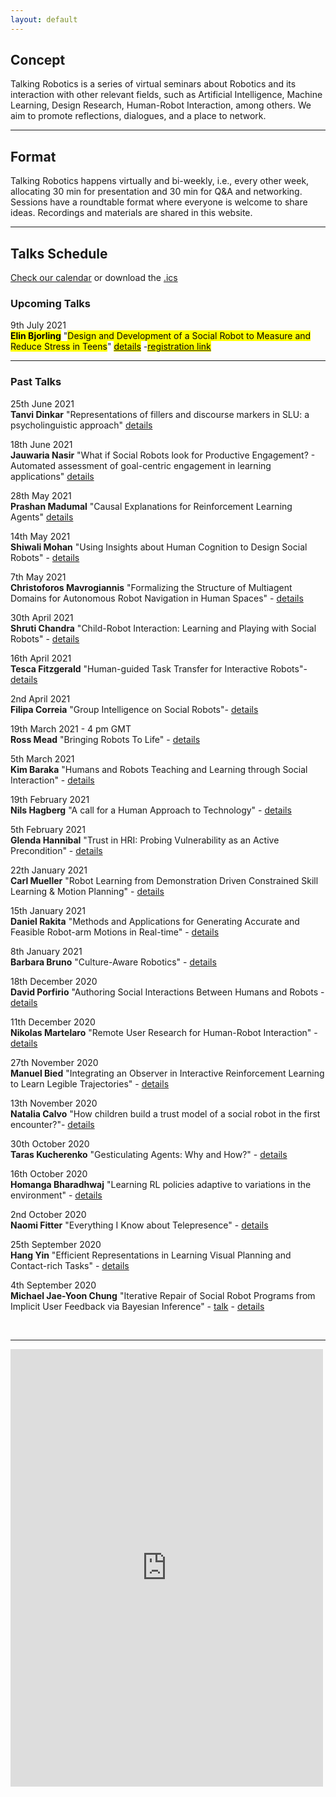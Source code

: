 ```yaml
---
layout: default
---
```


## Concept
Talking Robotics is a series of virtual seminars about Robotics and its interaction with other relevant fields, such as Artificial Intelligence, Machine Learning, Design Research, Human-Robot Interaction, among others. We aim to promote reflections, dialogues, and a place to network.

---

## Format
Talking Robotics happens virtually and bi-weekly, i.e., every other week, allocating 30 min for presentation and 30 min for Q&A and networking. Sessions have a roundtable format where everyone is welcome to share ideas. Recordings and materials are shared in this website.

---

<!--## Support us
Talking Robotics is a volunteer effort lead by us, to create a new virtual community for robotics research, where everyone is welcome Party popper. You can support us by buying a coffee [here](https://buymeacoffee.com/talkingrobotics)  

--- -->

## Talks Schedule
[Check our calendar](https://calendar.google.com/calendar/u/1?cid=dGFsa2luZ3JvYm90aWNzQGdtYWlsLmNvbQ) or download the [.ics](assets/talkingrobotics@gmail.com.ics)


### Upcoming Talks
9th July 2021\
**<mark>Elin Bjorling</mark>** 
"<mark>Design and Development of a Social Robot to Measure and Reduce Stress in Teens</mark>" [<mark>details</mark>](./session_details/elin.html) -[<mark>registration link</mark>](https://us02web.zoom.us/meeting/register/tZcvf-iuqDMtG9Ywk0gz4renukB_XbEUYchg)


<hr />

### Past Talks

25th June 2021\
**Tanvi Dinkar** 
"Representations of fillers and discourse markers in SLU: a psycholinguistic approach" [details](./session_details/tanvi.html)

18th June 2021\
**Jauwaria Nasir**
"What if Social Robots look for Productive Engagement? -
Automated assessment of goal-centric engagement in learning applications</mark>" [details](./session_details/jauwairia.html)

28th May 2021\
**Prashan Madumal**
"Causal Explanations for Reinforcement Learning Agents" [details](./session_details/prashan.html)


14th May 2021\
**Shiwali Mohan**
"Using Insights about Human Cognition to Design Social Robots" - [details](./session_details/shiwali.html)

7th May 2021\
**Christoforos Mavrogiannis** 
"Formalizing the Structure of Multiagent Domains for Autonomous Robot Navigation in Human Spaces" - [details](./session_details/christoforos.html) 

30th April 2021\
**Shruti Chandra**
"Child-Robot Interaction: Learning and Playing with Social Robots" - [details](./session_details/shruti.html)

16th April 2021\
**Tesca  Fitzgerald**
"Human-guided Task Transfer for Interactive Robots"- [details](./session_details/tesca.html) 

2nd April 2021\
**Filipa Correia** 
"Group Intelligence on Social Robots"- [details](./session_details/filipa.html)

19th March 2021 - 4 pm GMT\
**Ross Mead**
"Bringing Robots To Life" - [details](./session_details/ross.html)

5th March 2021\
**Kim Baraka**
"Humans and Robots Teaching and Learning through Social Interaction"  - [details](./session_details/kim.html)

19th February 2021\
**Nils Hagberg**
"A call for a Human Approach to Technology" - [details](./session_details/nils.html) 

5th February 2021\
**Glenda Hannibal**
"Trust in HRI: Probing Vulnerability as an Active Precondition" - [details](./session_details/glenda.html) 

22th January 2021\
**Carl Mueller**
"Robot Learning from Demonstration Driven Constrained Skill Learning & Motion Planning" - [details](./session_details/carl.html)

15th January 2021\
**Daniel Rakita**
"Methods and Applications for Generating Accurate and Feasible Robot-arm Motions in Real-time" - [details](./session_details/daniel.html)

8th January 2021\
**Barbara Bruno**
"Culture-Aware Robotics" - [details](./session_details/barbara.html)

18th December 2020\
**David Porfirio**
"Authoring Social Interactions Between Humans and Robots - [details](./session_details/david.html)

11th December 2020\
**Nikolas Martelaro**
"Remote User Research for Human-Robot Interaction" - [details](./session_details/nikolas.html)

27th November 2020\
**Manuel Bied**
"Integrating an Observer in Interactive Reinforcement Learning to Learn Legible Trajectories" - [details](./session_details/manuel.html) 

13th November 2020\
**Natalia Calvo**
"How children build a trust model of a social robot in the first encounter?"- [details](./session_details/natalia.html) 

30th October 2020\
**Taras Kucherenko**
"Gesticulating Agents: Why and How?" - [details](./session_details/taras.html) 

16th October 2020\
**Homanga Bharadhwaj**
"Learning RL policies adaptive to variations in the environment" - [details](./session_details/homanga.html) 

2nd October 2020\
**Naomi Fitter** "Everything I Know about Telepresence" - [details](./session_details/naomi.html)

25th September 2020\
**Hang Yin**
"Efficient Representations in Learning Visual Planning and Contact-rich Tasks" - [details](./session_details/hang.html) 

4th September 2020\
**Michael Jae-Yoon Chung**
"Iterative Repair of Social Robot Programs from Implicit User Feedback via Bayesian Inference" - [talk](https://youtu.be/lf36COCC2A4) - [details](./session_details/mike.html) 








<br />





<!--<iframe width="560" height="315" src="https://www.youtube.com/embed/5qap5aO4i9A" frameborder="0" allow="accelerometer; autoplay; encrypted-media; gyroscope; picture-in-picture" allowfullscreen></iframe>-->
    

---

<iframe src="https://docs.google.com/forms/d/e/1FAIpQLScLvZgBNdJPySiHizLnQPhOtnB6ud8IL1FWHvrZgij6RQ19uA/viewform?embedded=true" width="500" height="700" frameborder="0" marginheight="0" marginwidth="0">Loading…</iframe>
